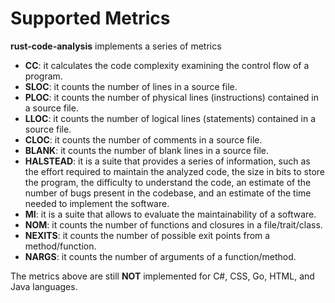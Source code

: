 # Supported Metrics

**rust-code-analysis** implements a series of metrics
- **CC**: it calculates the code complexity examining the
  control flow of a program.
- **SLOC**: it counts the number of lines in a source file.
- **PLOC**: it counts the number of physical lines (instructions) contained in
  a source file.
- **LLOC**: it counts the number of logical lines (statements) contained in
  a source file.
- **CLOC**: it counts the number of comments in a source file.
- **BLANK**: it counts the number of blank lines in a source file.
- **HALSTEAD**: it is a suite that provides a series of information, such as the
  effort required to maintain the analyzed code, the size in bits to store the
  program, the difficulty to understand the code, an estimate of the number of
  bugs present in the codebase, and an estimate of the time needed to
  implement the software.
- **MI**: it is a suite that allows to evaluate the maintainability of a software.
- **NOM**: it counts the number of functions and closures in a file/trait/class.
- **NEXITS**: it counts the number of possible exit points from a method/function.
- **NARGS**: it counts the number of arguments of a function/method.

The metrics above are still **NOT** implemented for C#, CSS, Go, HTML, and Java
languages.
